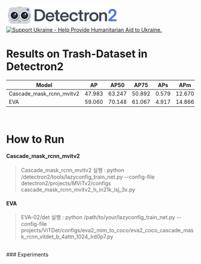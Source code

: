 <img src=".github/Detectron2-Logo-Horz.svg" width="300" >

<a href="https://opensource.facebook.com/support-ukraine">
  <img src="https://img.shields.io/badge/Support-Ukraine-FFD500?style=flat&labelColor=005BBB" alt="Support Ukraine - Help Provide Humanitarian Aid to Ukraine." />
</a>

<br>

# Results on Trash-Dataset in Detectron2

|Model|AP|AP50|AP75|APs|APm|APl|mAP(Public)|mAP(Private)
|---|---|---|---|---|---|---|---|---|
Cascade_mask_rcnn_mvitv2|47.983|63.247|50.892|0.579|12.670|55.868|0.6513|0.6372
EVA|59.060|70.148|61.067|4.917|14.866|67.322|0.6827|0.6700

<br>

# How to Run

#### Cascade_mask_rcnn_mvitv2
> Cascade_mask_rcnn_mvitv2 실행  : python /detectron2/tools/lazyconfig_train_net.py --config-file detectron2/projects/MViTv2/configs cascade_mask_rcnn_mvitv2_h_in21k_lsj_3x.py

#### EVA
> EVA-02/det 실행 : python /path/to/your/lazyconfig_train_net.py --config-file projects/ViTDet/configs/eva2_mim_to_coco/eva2_coco_cascade_mask_rcnn_vitdet_b_4attn_1024_lrd0p7.py


<br>
### Experiments
